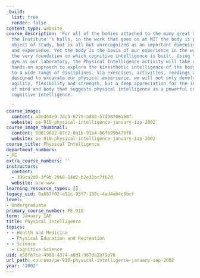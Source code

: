 ```yaml
---
_build:
  list: true
  render: false
content_type: website
course_description: 'For all of the bodies attached to the many great minds that walk
  the Institute''s halls, in the work that goes on at MIT the body is present as an
  object of study, but is all but unrecognized as an important dimension of our intelligence
  and experience. Yet the body is the basis of our experience in the world; it is
  the very foundation on which cognitive intelligence is built. Using the MIT gymnastics
  gym as our laboratory, the Physical Intelligence activity will take an innovative,
  hands-on approach to explore the kinesthetic intelligence of the body as applicable
  to a wide range of disciplines. Via exercises, activities, readings and discussions
  designed to excavate our physical experience, we will not only develop balance,
  agility, flexibility and strength, but a deep appreciation for the inherent unity
  of mind and body that suggests physical intelligence as a powerful complement to
  cognitive intelligence.

  '
course_image:
  content: a3ed64e9-7dc5-6779-ad83-57d98706a50f
  website: pe-910-physical-intelligence-january-iap-2002
course_image_thumbnail:
  content: 80819682-07c2-0a1b-91b4-86f699b479f6
  website: pe-910-physical-intelligence-january-iap-2002
course_title: Physical Intelligence
department_numbers:
- PE
extra_course_numbers: ''
instructors:
  content:
  - 390ca2d0-3f9b-2968-14d2-b2e32bc7f62d
  website: ocw-www
learning_resource_types: []
legacy_uid: 0a687f02-a91c-95f7-158c-4ad4ab4c6bcf
level:
- Undergraduate
primary_course_number: PE.910
term: January IAP
title: Physical Intelligence
topics:
- - Health and Medicine
  - Physical Education and Recreation
- - Science
  - Cognitive Science
uid: e58f67ce-4988-4374-a0d1-987da2af9e78
url_path: courses/pe-910-physical-intelligence-january-iap-2002
year: '2002'
---
```


